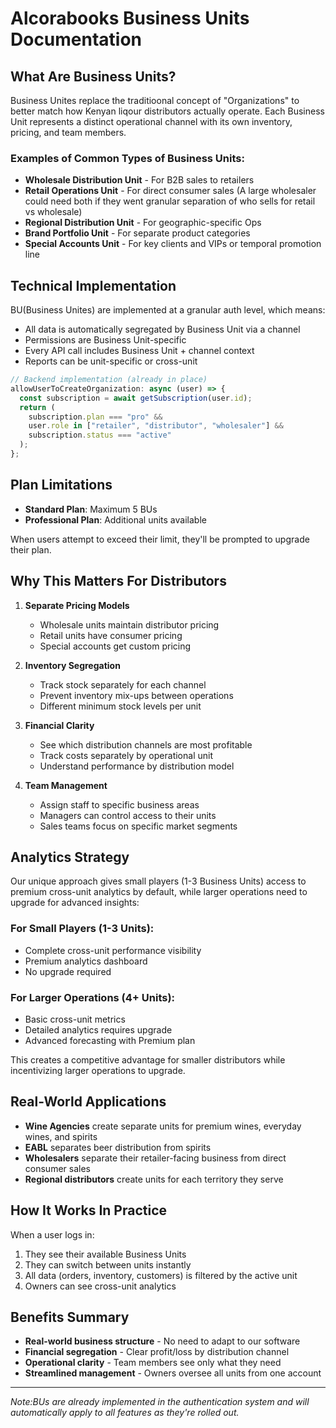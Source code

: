 # Alcorabooks Business Units Documentation

## What Are Business Units?

Business Unites replace the traditioonal concept of "Organizations" to better match how Kenyan liqour distributors actually operate. Each Business Unit represents a distinct operational channel with its own
inventory, pricing, and team members.

### Examples of Common Types of Business Units:

- **Wholesale Distribution Unit** - For B2B sales to retailers
- **Retail Operations Unit** - For direct consumer sales (A large wholesaler could need both if they went granular separation of who sells for retail vs wholesale)
- **Regional Distribution Unit** - For geographic-specific Ops
- **Brand Portfolio Unit** - For separate product categories
- **Special Accounts Unit** - For key clients and VIPs or temporal promotion line

## Technical Implementation

BU(Business Unites) are implemented at a granular auth level, which means:

- All data is automatically segregated by Business Unit via a channel
- Permissions are Business Unit-specific
- Every API call includes Business Unit + channel context
- Reports can be unit-specific or cross-unit

```typescript
// Backend implementation (already in place)
allowUserToCreateOrganization: async (user) => {
  const subscription = await getSubscription(user.id);
  return (
    subscription.plan === "pro" &&
    user.role in ["retailer", "distributor", "wholesaler"] &&
    subscription.status === "active"
  );
};
```

## Plan Limitations

- **Standard Plan**: Maximum 5 BUs
- **Professional Plan**: Additional units available

When users attempt to exceed their limit, they'll be prompted to upgrade their plan.

## Why This Matters For Distributors

1. **Separate Pricing Models**

   - Wholesale units maintain distributor pricing
   - Retail units have consumer pricing
   - Special accounts get custom pricing

2. **Inventory Segregation**

   - Track stock separately for each channel
   - Prevent inventory mix-ups between operations
   - Different minimum stock levels per unit

3. **Financial Clarity**

   - See which distribution channels are most profitable
   - Track costs separately by operational unit
   - Understand performance by distribution model

4. **Team Management**
   - Assign staff to specific business areas
   - Managers can control access to their units
   - Sales teams focus on specific market segments

## Analytics Strategy

Our unique approach gives small players (1-3 Business Units) access to premium cross-unit analytics by default, while larger operations need to upgrade for advanced insights:

### For Small Players (1-3 Units):

- Complete cross-unit performance visibility
- Premium analytics dashboard
- No upgrade required

### For Larger Operations (4+ Units):

- Basic cross-unit metrics
- Detailed analytics requires upgrade
- Advanced forecasting with Premium plan

This creates a competitive advantage for smaller distributors while incentivizing larger operations to upgrade.

## Real-World Applications

- **Wine Agencies** create separate units for premium wines, everyday wines, and spirits
- **EABL** separates beer distribution from spirits
- **Wholesalers** separate their retailer-facing business from direct consumer sales
- **Regional distributors** create units for each territory they serve

## How It Works In Practice

When a user logs in:

1. They see their available Business Units
2. They can switch between units instantly
3. All data (orders, inventory, customers) is filtered by the active unit
4. Owners can see cross-unit analytics

## Benefits Summary

- **Real-world business structure** - No need to adapt to our software
- **Financial segregation** - Clear profit/loss by distribution channel
- **Operational clarity** - Team members see only what they need
- **Streamlined management** - Owners oversee all units from one account

---

_Note:BUs are already implemented in the authentication system and will automatically apply to all features as they're rolled out._
